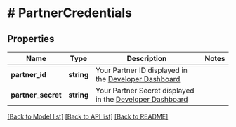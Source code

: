 # # PartnerCredentials

## Properties

Name | Type | Description | Notes
------------ | ------------- | ------------- | -------------
**partner_id** | **string** | Your Partner ID displayed in the [Developer Dashboard](https://developer.mastercard.com/account/log-in) |
**partner_secret** | **string** | Your Partner Secret displayed in the [Developer Dashboard](https://developer.mastercard.com/account/log-in) |

[[Back to Model list]](../../README.md#models) [[Back to API list]](../../README.md#endpoints) [[Back to README]](../../README.md)
